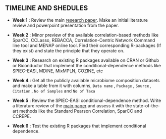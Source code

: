 
**TIMELINE AND SHEDULES** 
---

- **Week 1**  : Review the main [research paper](https://doi.org/10.1016/j.csbj.2021.05.001). Make an initial literature review and powerpoint presentation from the paper.

- **Week 2**  : Minor preview of the available correlation-based methods like SparCC, CCLasso, REBACCA, Correlation-Centric Network Command line tool and                   MENAP online tool. Find their corresponding R-packages (If they exist) and state the principle that they operate on.   

- **Week 3**  : Research on existing R packages available on CRAN or Github or Biconductor that implement the conditional-dependence methods like SPIEC-EASI, MDiNE, MixMPLN, COZINE, etc

- **Week 4**  : Get all the publicly available microbiome composition datasets and make a table from it with columns, `Data name` , `Package` , `Source` , `Citation` , `No of Samples` and `No of Taxa`

- **Week 5**  : Review the SPIEC-EASI conditional-dependence method. Write a literature review of the [main paper](https://journals.plos.org/ploscompbiol/article?id=10.1371/journal.pcbi.1004226) and assess it with the state-of-the-art methods like the Standard Pearson Correlation, SparCC and CCREPE.

- **Week 6**  : Test the existing R packages that implement conditional dependence.


